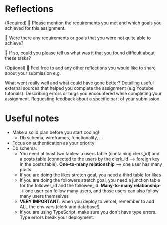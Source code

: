 # Reflections

(Required)
🎯 Please mention the requirements you met and which goals you achieved for this assignment.

🎯 Were there any requirements or goals that you were not quite able to achieve?

🎯 If so, could you please tell us what was it that you found difficult about these tasks?

(Optional)
🏹 Feel free to add any other reflections you would like to share about your submission e.g.

What went really well and what could have gone better?
Detailing useful external sources that helped you complete the assignment (e.g Youtube tutorials).
Describing errors or bugs you encountered while completing your assignment.
Requesting feedback about a specific part of your submission.

# Useful notes

- Make a solid plan before you start coding!
  - Db schema, wireframes, functionality, ...
- Focus on authentication as your priority
- Db schema:
  - You need at least two tables: a users table (containing clerk_id) and a posts table (connected to the users by the clerk_id --> foreign key in the posts table). **One-to-many relationship** --> one user has many posts
  - If you are doing the likes stretch goal, you need a third table for likes
  - If you are doing the followers stretch goal, you need a junction table for the follower_id and the followee_id. **Many-to-many relationship**--> one user can follow many users, and those users can also follow many users themselves
  - **VERY IMPORTANT**: when you deploy to vercel, remember to add ALL the env vars (clerk and database!)
  - If you are using TypeScript, make sure you don't have type errors. Type errors break your deployment.
